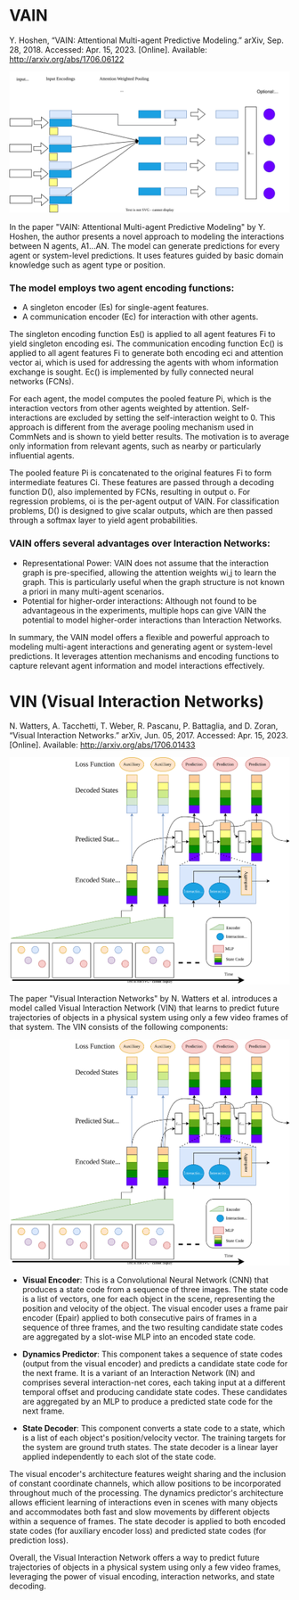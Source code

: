 # VAIN

Y. Hoshen, “VAIN: Attentional Multi-agent Predictive Modeling.” arXiv, Sep. 28, 2018. Accessed: Apr. 15, 2023. [Online]. Available: http://arxiv.org/abs/1706.06122

![VAIN architecture as in paper](https://raw.githubusercontent.com/hasithz/CommRL_docs/c1c0b88de33f0bb84935798488ff23659de9affb/assets/images/VAIN.drawio.svg)

<!-- A schematic of a single-hop VAIN: i) The agent features Fi are embedded by singleton encoder Es() to yield encoding es i and communications encoder Ec() to yield vector ec i and attention vector ai ii) For each agent an attention-weighted sum of all embeddings ec i is computed Pi = ∑ j wi,j ∗ ec j. The attention weights wi,j are computed by a Softmax over −||ai − aj||2. The diagonal wi,i is set to zero to exclude self-interactions. iii) The singleton codes es i are concatenated with the pooled feature Pi to yield intermediate feature Ci iv) The feature is passed through decoding network D() to yield per-agent vector oi. For Regression: oi is the final output of the network. vii) For Classification: oi is scalar and is passed through a Softmax.



In this section we model the interaction between N agents denoted by A1...AN . The output can be either be a prediction for every agent or a system-level prediction (e.g. predict which agent will act next). Although it is possible to use multiple hops, our presentation here only uses a single hop (and they did not help in our experiments). Features are extracted for every agent Ai and we denote the features by Fi. The features are guided by basic domain knowledge (such as agent type or position).

We use two agent encoding functions: i) a singleton encoder for single-agent features Es() ii) A communication encoder for interaction with other agents Ec(). The singleton encoding function Es() is applied on all agent features Fi to yield singleton encoding es i

We define the communication encoding function Ec(). The encoding function is applied to all agent features Fi to yield both encoding ec i and attention vector ai. The attention vector is used for addressing the agents with whom information exchange is sought. Ec() is implemented by fully connected neural networks (from now FCNs).

For each agent we compute the pooled feature Pi, the interaction vectors from other agents weighted by attention. We exclude self-interactions by setting the self-interaction weight to 0:

This is in contrast to the average pooling mechanism used in CommNets and we show that it yields better results. The motivation is to average only information from relevant agents (e.g. nearby or particularly influential agents). The weights wi,j = Sof tmaxj(−||ai − aj||2) give a measure of the interaction between agents. Although naively this operation scales quadratically in the number of agents, it is multiplied by the feature dimension rather by a full E() evaluation and is therefore significantly smaller than the cost of the (linear number) of E() calculations carried out by the algorithm. In case the number of agents is very large (>1000) the cost can still be mitigated: The Softmax operation often yields a sparse matrix, in such cases the interaction can be modeled by the K-Nearest neighbors (measured by attention). The calculation is far cheaper than evaluating Ec() O(N 2) times as in IN. In cases where even this cheap operation is too expensive we recommend to default to CommNets which truly have an O(N) complexity. The pooled-feature Pi is concatenated to the original features Fi to form intermediate features Ci

The features Ci are passed through decoding function D() which is also implemented by FCNs. The result is denoted by o

For regression problems, oi is the per-agent output of VAIN. For classification problems, D() is designed to give scalar outputs. The result is passed through a softmax layer yielding agent probabilities:

everal advantages of VAIN over Interaction Networks [9] are apparent: Representational Power: VAIN does not assume that the interaction graph is pre-specified (in fact the attention weights wi,j learn the graph). Pre-specifying the graph structure is advantageous when it is clearly known e.g. spring-systems where locality makes a significant difference. In many multi-agent scenarios the graph structure is not known apriori. Multiple-hops can give VAIN the potential to model higher-order interactions than IN, although this was not found to be advantageous in our experiments. -->

In the paper "VAIN: Attentional Multi-agent Predictive Modeling" by Y. Hoshen, the author presents a novel approach to modeling the interactions between N agents, A1...AN. The model can generate predictions for every agent or system-level predictions. It uses features guided by basic domain knowledge such as agent type or position.

### The model employs two agent encoding functions:

-    A singleton encoder (Es) for single-agent features.
-    A communication encoder (Ec) for interaction with other agents.

The singleton encoding function Es() is applied to all agent features Fi to yield singleton encoding esi. The communication encoding function Ec() is applied to all agent features Fi to generate both encoding eci and attention vector ai, which is used for addressing the agents with whom information exchange is sought. Ec() is implemented by fully connected neural networks (FCNs).

For each agent, the model computes the pooled feature Pi, which is the interaction vectors from other agents weighted by attention. Self-interactions are excluded by setting the self-interaction weight to 0. This approach is different from the average pooling mechanism used in CommNets and is shown to yield better results. The motivation is to average only information from relevant agents, such as nearby or particularly influential agents.

The pooled feature Pi is concatenated to the original features Fi to form intermediate features Ci. These features are passed through a decoding function D(), also implemented by FCNs, resulting in output o. For regression problems, oi is the per-agent output of VAIN. For classification problems, D() is designed to give scalar outputs, which are then passed through a softmax layer to yield agent probabilities.

### VAIN offers several advantages over Interaction Networks:

-    Representational Power: VAIN does not assume that the interaction graph is pre-specified, allowing the attention weights wi,j to learn the graph. This is particularly useful when the graph structure is not known a priori in many multi-agent scenarios.
-    Potential for higher-order interactions: Although not found to be advantageous in the experiments, multiple hops can give VAIN the potential to model higher-order interactions than Interaction Networks.

In summary, the VAIN model offers a flexible and powerful approach to modeling multi-agent interactions and generating agent or system-level predictions. It leverages attention mechanisms and encoding functions to capture relevant agent information and model interactions effectively.

# VIN (Visual Interaction Networks)

N. Watters, A. Tacchetti, T. Weber, R. Pascanu, P. Battaglia, and D. Zoran, “Visual Interaction Networks.” arXiv, Jun. 05, 2017. Accessed: Apr. 15, 2023. [Online]. Available: http://arxiv.org/abs/1706.01433


![VIN architecture as in paper](https://raw.githubusercontent.com/hasithz/CommRL_docs/c1c0b88de33f0bb84935798488ff23659de9affb/assets/images/VIN.drawio.svg)

<!-- Our Visual Interaction Network (VIN) learns to produce future trajectories of objects in a physical system from only a few video frames of that system. The VIN is depicted in Figure 1 (best viewed in color), and consists of the following components: 


- The visual encoder takes a triplet of frames as input and outputs a state code. A state code is a list of vectors, one for each object in the scene. Each of these vectors is a distributed representation of the position and velocity of its corresponding object. We apply the encoder in a sliding window over a sequence of frames, producing a sequence of state codes. See Section 2.1 and Figure 2a for details. 

- The dynamics predictor takes a sequence of state codes (output from a visual encoder applied in a sliding-window manner to a sequence of frames) and predicts a candidate state code for the next frame. The dynamics predictor is comprised of several interaction-net cores, each taking input at a different temporal offset and producing candidate state codes. These candidates are aggregated by an MLP to produce a predicted state code for the next frame. See Section 2.2 and Figure 2b for details. 

- The state decoder converts a state code to a state. A state is a list of each object’s position/velocity vector. The training targets for the system are ground truth states. See Section 2.3 for details.

## Visual Encoder



The visual encoder is a CNN that produces a state code from a sequence of 3 images. It has a frame pair encoder Epair shown in Figure 2a which takes a pair of consecutive frames and outputs a candidate state code. This frame pair encoder is applied to both consecutive pairs of frames in a sequence of 3 frames. The two resulting candidate state codes are aggregated by a slot-wise MLP into an encoded state code. Epair itself applies a CNN with two different kernel sizes to a channel-stacked pair of frames, appends constant x, y coordinate channels, and applies a CNN with alternating convolutional and max-pooling layers until unit width and height. The resulting tensor of shape 1 × 1 × (Nobject · Lcode) is reshaped into a state code of shape Nobject × Lcode, where Nobject is the number of objects in the scene and Lcode is the length of each state code slot. The two state codes are fed into an MLP to produce the final encoder output from the triplet. See the Supplementary Material for further details of the visual encoder model. One important feature of this visual encoder architecture is its weight sharing given by applying the same Epair on both pairs of frames, which approximates a temporal convolution over the input sequence.

Another important feature is the inclusion of constant coordinate channels (an x- and y-coordinate meshgrid over the image), which allows positions to be incorporated throughout much of the processing. Without the coordinate channels, such a convolutional architecture would have to infer position from the boundaries of the image, a more challenging task.

## Dynamics Predictor

The dynamics predictor is a variant of an Interaction Network (IN) [2], a state-to-state physical predictor model summarized in Figure 2b. The main difference between our predictor and a vanilla IN is aggregation over multiple temporal offsets. Our predictor has a set of temporal offsets (in practice we use {1, 2, 4}), with one IN core for each. Given an input state code sequence, for each offset t a separate IN core computes a candidate predicted state code from the input state code at index t. A slot-wise MLP aggregator transforms the list of candidate state codes into a predicted state code. See the Supplementary Material for further details of the dynamics predictor model. As with the visual encoder, we explored many dynamics predictor architectures (some of which we compare as baselines below). The temporal offset aggregation of this architecture enhances its power by allowing it to accommodate both fast and slow movements by different objects within a sequence of frames. The factorized representation of INs, which allows efficient learning of interactions even in scenes with many objects, is an important contributor to our predictor architecture’s performance.

## State Decoder

The state decoder is simply a linear layer with input size Lcode and output size 4 (for a position/velocity vector). This linear layer is applied independently to each slot of the state code. We explored more complicated architectures, but this yielded the best performance. The state decoder is applied to both encoded state codes (for auxiliary encoder loss) and predicted state codes (for prediction loss). -->

The paper "Visual Interaction Networks" by N. Watters et al. introduces a model called Visual Interaction Network (VIN) that learns to predict future trajectories of objects in a physical system using only a few video frames of that system. The VIN consists of the following components:

![VIN architecture as in paper](https://raw.githubusercontent.com/hasithz/CommRL_docs/c1c0b88de33f0bb84935798488ff23659de9affb/assets/images/VIN.drawio.svg)

-    **Visual Encoder**: This is a Convolutional Neural Network (CNN) that produces a state code from a sequence of three images. The state code is a list of vectors, one for each object in the scene, representing the position and velocity of the object. The visual encoder uses a frame pair encoder (Epair) applied to both consecutive pairs of frames in a sequence of three frames, and the two resulting candidate state codes are aggregated by a slot-wise MLP into an encoded state code.

-    **Dynamics Predictor**: This component takes a sequence of state codes (output from the visual encoder) and predicts a candidate state code for the next frame. It is a variant of an Interaction Network (IN) and comprises several interaction-net cores, each taking input at a different temporal offset and producing candidate state codes. These candidates are aggregated by an MLP to produce a predicted state code for the next frame.

-    **State Decoder**: This component converts a state code to a state, which is a list of each object's position/velocity vector. The training targets for the system are ground truth states. The state decoder is a linear layer applied independently to each slot of the state code.

The visual encoder's architecture features weight sharing and the inclusion of constant coordinate channels, which allow positions to be incorporated throughout much of the processing. The dynamics predictor's architecture allows efficient learning of interactions even in scenes with many objects and accommodates both fast and slow movements by different objects within a sequence of frames. The state decoder is applied to both encoded state codes (for auxiliary encoder loss) and predicted state codes (for prediction loss).

Overall, the Visual Interaction Network offers a way to predict future trajectories of objects in a physical system using only a few video frames, leveraging the power of visual encoding, interaction networks, and state decoding.